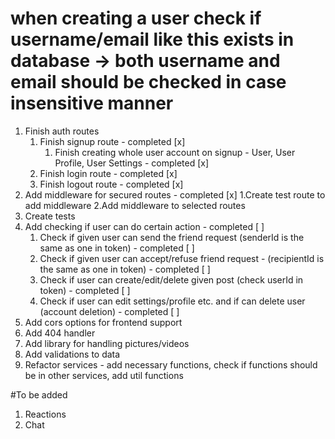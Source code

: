 # when creating a user check if username/email like this exists in database -> both username and email should be checked in case insensitive manner

1. Finish auth routes
   1. Finish signup route - completed [x]
      1. Finish creating whole user account on signup - User, User Profile, User Settings - completed [x]
   2. Finish login route - completed [x]
   3. Finish logout route - completed [x]
2. Add middleware for secured routes - completed [x]
   1.Create test route to add middleware
   2.Add middleware to selected routes
3. Create tests
4. Add checking if user can do certain action - completed [ ]
   1. Check if given user can send the friend request (senderId is the same as one in token) - completed [ ]
   2. Check if given user can accept/refuse friend request - (recipientId is the same as one in token) - completed [ ]
   3. Check if user can create/edit/delete given post (check userId in token) - completed [ ]
   4. Check if user can edit settings/profile etc. and if can delete user (account deletion) - completed [ ]
5. Add cors options for frontend support
6. Add 404 handler
7. Add library for handling pictures/videos
8. Add validations to data
9. Refactor services - add necessary functions, check if functions should be in other services, add util functions

#To be added

1. Reactions
2. Chat
